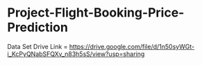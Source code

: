 # Project-Flight-Booking-Price-Prediction

Data Set 
Drive Link = https://drive.google.com/file/d/1n50syWGt-i_KcPyQNabSFQXv_n83h5sS/view?usp=sharing
